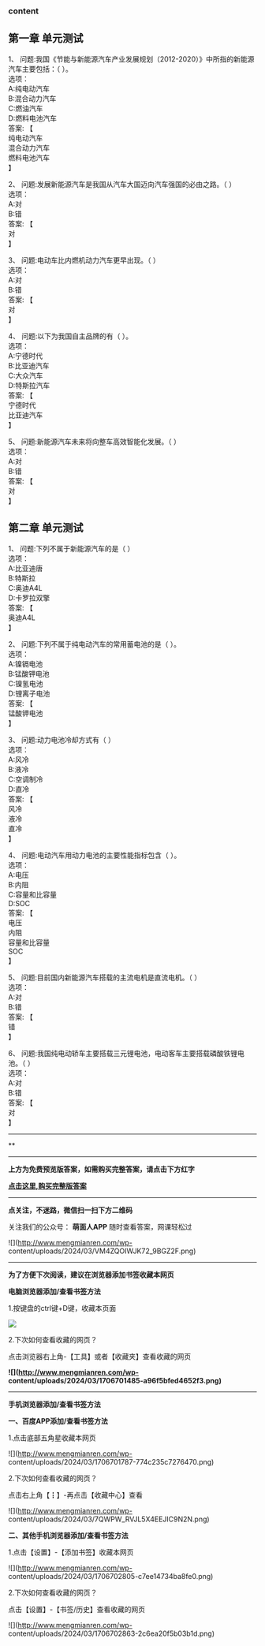 ### content

## 第一章 单元测试

1、 问题:我国《节能与新能源汽车产业发展规划（2012-2020）》中所指的新能源汽车主要包括：（ ）。  
选项：  
A:纯电动汽车  
B:混合动力汽车  
C:燃油汽车  
D:燃料电池汽车  
答案: 【  
纯电动汽车  
混合动力汽车  
燃料电池汽车  
】  

2、 问题:发展新能源汽车是我国从汽车大国迈向汽车强国的必由之路。（ ）  
选项：  
A:对  
B:错  
答案: 【  
对  
】

3、 问题:电动车比内燃机动力汽车更早出现。（ ）  
选项：  
A:对  
B:错  
答案: 【  
对  
】

4、 问题:以下为我国自主品牌的有（ ）。  
选项：  
A:宁德时代  
B:比亚迪汽车  
C:大众汽车  
D:特斯拉汽车  
答案: 【  
宁德时代  
比亚迪汽车  
】

5、 问题:新能源汽车未来将向整车高效智能化发展。（ ）  
选项：  
A:对  
B:错  
答案: 【  
对  
】

## 第二章 单元测试

1、 问题:下列不属于新能源汽车的是（ ）  
选项：  
A:比亚迪唐  
B:特斯拉  
C:奥迪A4L  
D:卡罗拉双擎  
答案: 【  
奥迪A4L  
】

2、 问题:下列不属于纯电动汽车的常用蓄电池的是（ ）。  
选项：  
A:镍镉电池  
B:锰酸钾电池  
C:镍氢电池  
D:锂离子电池  
答案: 【  
锰酸钾电池  
】

3、 问题:动力电池冷却方式有（ ）  
选项：  
A:风冷  
B:液冷  
C:空调制冷  
D:直冷  
答案: 【  
风冷  
液冷  
直冷  
】

4、 问题:电动汽车用动力电池的主要性能指标包含（ ）。  
选项：  
A:电压  
B:内阻  
C:容量和比容量  
D:SOC  
答案: 【  
电压  
内阻  
容量和比容量  
SOC  
】

5、 问题:目前国内新能源汽车搭载的主流电机是直流电机。（ ）  
选项：  
A:对  
B:错  
答案: 【  
错  
】

6、 问题:我国纯电动轿车主要搭载三元锂电池，电动客车主要搭载磷酸铁锂电池。（ ）  
选项：  
A:对  
B:错  
答案: 【  
对  
】

* * *

**

* * *

**上方为免费预览版答案，如需购买完整答案，请点击下方红字**

[**点击这里,购买完整版答案**](http://www.mengmianren.com/zhihuishu2020x/52571.html)

* * *

**点关注，不迷路，微信扫一扫下方二维码**

关注我们的公众号： **萌面人APP** 随时查看答案，网课轻松过

![](http://www.mengmianren.com/wp-
content/uploads/2024/03/VM4ZQOIWJK72_9BGZ2F.png)

* * *

**为了方便下次阅读，建议在浏览器添加书签收藏本网页**

**电脑浏览器添加/查看书签方法**

1.按键盘的ctrl键+D键，收藏本页面

![](http://www.mengmianren.com/wp-content/uploads/2024/03/AF9T_JKKHAJN.png)

2.下次如何查看收藏的网页？

点击浏览器右上角-【工具】或者【收藏夹】查看收藏的网页

**![](http://www.mengmianren.com/wp-
content/uploads/2024/03/1706701485-a96f5bfed4652f3.png)**

* * *

**手机浏览器添加/查看书签方法**

**一、百度APP添加/查看书签方法**

1.点击底部五角星收藏本网页

![](http://www.mengmianren.com/wp-
content/uploads/2024/03/1706701787-774c235c7276470.png)

2.下次如何查看收藏的网页？

点击右上角【┇】-再点击【收藏中心】查看

![](http://www.mengmianren.com/wp-
content/uploads/2024/03/7QWPW_RVJL5X4EEJIC9N2N.png)

**二、其他手机浏览器添加/查看书签方法**

1.点击【设置】-【添加书签】收藏本网页

![](http://www.mengmianren.com/wp-
content/uploads/2024/03/1706702805-c7ee14734ba8fe0.png)

2.下次如何查看收藏的网页？

点击【设置】-【书签/历史】查看收藏的网页

![](http://www.mengmianren.com/wp-
content/uploads/2024/03/1706702863-2c6ea20f5b03b1d.png)

